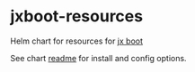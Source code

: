 # jxboot-resources

Helm chart for resources for [jx boot](https://jenkins-x.io/getting-started/boot/)

See chart [readme](./jxboot-resources/README.md) for install and config options.
